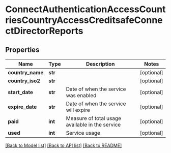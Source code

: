 # ConnectAuthenticationAccessCountriesCountryAccessCreditsafeConnectDirectorReports

## Properties
Name | Type | Description | Notes
------------ | ------------- | ------------- | -------------
**country_name** | **str** |  | [optional] 
**country_iso2** | **str** |  | [optional] 
**start_date** | **str** | Date of when the service was enabled | [optional] 
**expire_date** | **str** | Date of when the service will expire | [optional] 
**paid** | **int** | Measure of total usage available in the service | [optional] 
**used** | **int** | Service usage | [optional] 

[[Back to Model list]](../README.md#documentation-for-models) [[Back to API list]](../README.md#documentation-for-api-endpoints) [[Back to README]](../README.md)

